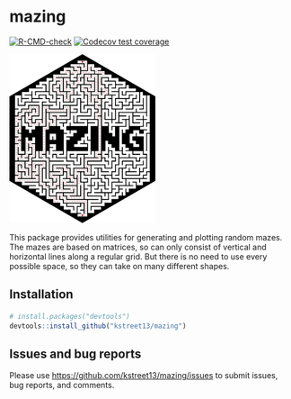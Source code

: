 
# mazing

<!-- badges: start -->
[![R-CMD-check](https://github.com/kstreet13/mazing/workflows/R-CMD-check/badge.svg)](https://github.com/kstreet13/mazing/actions)
[![Codecov test coverage](https://codecov.io/gh/kstreet13/mazing/branch/master/graph/badge.svg)](https://codecov.io/gh/kstreet13/mazing?branch=master)
<!-- badges: end -->

<img src=inst/mazing.png height="300">

This package provides utilities for generating and plotting random
mazes. The mazes are based on matrices, so can only consist of vertical
and horizontal lines along a regular grid. But there is no need to use
every possible space, so they can take on many different shapes.

## Installation

``` r
# install.packages("devtools")
devtools::install_github("kstreet13/mazing")
```


## Issues and bug reports

Please use <https://github.com/kstreet13/mazing/issues> to submit
issues, bug reports, and comments.
